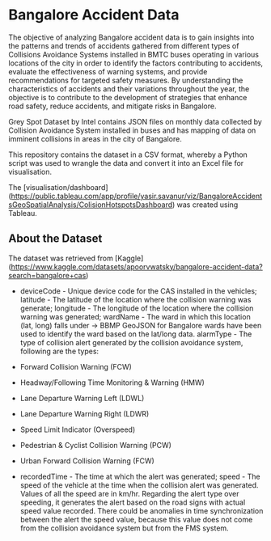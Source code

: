 # Bangalore Accident Data

The objective of analyzing Bangalore accident data is to gain insights into the patterns and trends of accidents gathered from different types of Collisions Avoidance Systems installed in BMTC buses operating in various locations of the city in order to identify the factors contributing to accidents, evaluate the effectiveness of warning systems, and provide recommendations for targeted safety measures. By understanding the characteristics of accidents and their variations throughout the year, the objective is to contribute to the development of strategies that enhance road safety, reduce accidents, and mitigate risks in Bangalore.

Grey Spot Dataset by Intel contains JSON files on monthly data collected by Collision Avoidance System installed in buses and has mapping of data on imminent collisions in areas in the city of Bangalore.

This repository contains the dataset in a CSV format, whereby a Python script was used to wrangle the data and convert it into an Excel file for visualisation.

The [visualisation/dashboard] (https://public.tableau.com/app/profile/yasir.savanur/viz/BangaloreAccidentsGeoSpatialAnalysis/ColisionHotspotsDashboard) was created using Tableau.

## About the Dataset

The dataset was retrieved from [Kaggle] (https://www.kaggle.com/datasets/apoorvwatsky/bangalore-accident-data?search=bangalore+cas)

- deviceCode - Unique device code for the CAS installed in the vehicles; latitude - The latitude of the location where the collision warning was generate; longitude - The longitude of the location where the collision warning was generated; wardName - The ward in which this location (lat, long) falls under -> BBMP GeoJSON for Bangalore wards have been used to identify the ward based on the lat/long data. alarmType - The type of collision alert generated by the collision avoidance system, following are the types:

- Forward Collision Warning (FCW)

- Headway/Following Time Monitoring & Warning (HMW)

- Lane Departure Warning Left (LDWL)

- Lane Departure Warning Right (LDWR)

- Speed Limit Indicator (Overspeed)

- Pedestrian & Cyclist Collision Warning (PCW)

- Urban Forward Collision Warning (FCW)

- recordedTime - The time at which the alert was generated; speed - The speed of the vehicle at the time when the collision alert was generated. Values of all the speed are in km/hr. Regarding the alert type over speeding, it generates the alert based on the road signs with actual speed value recorded. There could be anomalies in time synchronization between the alert the speed value, because this value does not come from the collision avoidance system but from the FMS system.
